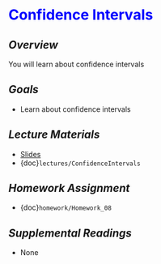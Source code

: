 # <span style="color: blue;"><b>Confidence Intervals</b></span>

## *Overview*
You will learn about confidence intervals

## *Goals*
* Learn about confidence intervals

## *Lecture Materials*
* [Slides](https://docs.google.com/presentation/d/1L4UQPP-3EntdFerMZV4UGhH1MOSXr13ttZwns8kgA6Q/edit?usp=sharing)
* {doc}`lectures/ConfidenceIntervals`

## *Homework Assignment*
* {doc}`homework/Homework_08`

## *Supplemental Readings*
* None